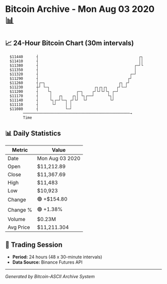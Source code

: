 # Bitcoin Archive - Mon Aug 03 2020 📊

## 📈 24-Hour Bitcoin Chart (30m intervals)

```
  $11440      ┤                                             ┌┐ 
  $11410      ┤                                             ││ 
  $11380      ┤                                           ┌─┘└ 
  $11350      ┤                                           │    
  $11320      ┤                                         ┌─┘    
  $11290      ┤                                        ┌┘      
  $11260      ┤┌─┐                                 ┌┐ ┌┘       
  $11230      ┼┘ └─┐                    ┌┐┌┐┌┐    ┌┘└─┘        
  $11200      ┤    └┐           ┌─┐    ┌┘└┘└┘└┐ ┌─┘            
  $11170      ┤     │   ┌┐    ┌┐│ └┐┌──┘      └┐│              
  $11140      ┤     └┐┌─┘└─┐ ┌┘└┘  └┘          └┘              
  $11110      ┤      └┘    │ │                                 
  $11080      ┤            └─┘                                 
        ────────────────────────────────────────────────→
        Time
```

## 📊 Daily Statistics

| Metric | Value |
|--------|-------|
| Date | Mon Aug 03 2020 |
| Open | $11,212.89 |
| Close | $11,367.69 |
| High | $11,483 |
| Low | $10,923 |
| Change | 🟢 +$154.80 |
| Change % | 🟢 +1.38% |
| Volume | $0.23M |
| Avg Price | $11,211.304 |

## 📅 Trading Session

- **Period:** 24 hours (48 x 30-minute intervals)
- **Data Source:** Binance Futures API

---
*Generated by Bitcoin-ASCII Archive System*

